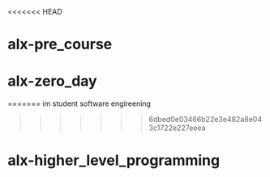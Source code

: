 <<<<<<< HEAD
# alx-pre_course
# alx-zero_day
=======
im student software engireening
>>>>>>> 6dbed0e03466b22e3e482a8e043c1722e227eeea
# alx-higher_level_programming
